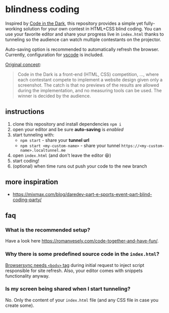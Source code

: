 # blindness coding

Inspired by [Code in the Dark](http://codeinthedark.com/), this repository provides a simple yet fully-working solution for your own contest in HTML+CSS blind coding. You can use your favorite editor and share your progress live in `index.html` thanks to tunneling so the audience can watch multiple contestants on the projector.

Auto-saving option is recommended to automatically refresh the browser. Currently, configuration for [vscode](https://code.visualstudio.com/) is included.

[Original concept](https://github.com/codeinthedark/codeinthedark.github.io):

> Code in the Dark is a front-end (HTML, CSS) competition, ..., where each contestant compete to implement a website design given only a screenshot. The catch is that no previews of the results are allowed during the implementation, and no measuring tools can be used. The winner is decided by the audience.

## instructions

1. clone this repository and install dependencies `npm i`
1. open your editor and be sure **auto-saving** is _enabled_
1. start tunneling with:
    - `npm start` - share your **tunnel url**
    - `npm start <my-custom-name>` - share your tunnel `https://<my-custom-name>.localtunnel.me`
1. open `index.html` (and don't leave the editor 😆)
1. start coding!
1. (optional) when time runs out push your code to the new branch

## more inspiration

- https://mixmax.com/blog/daredev-part-e-sports-event-part-blind-coding-party/

## faq

### What is the recommended setup?

Have a look here https://romanvesely.com/code-together-and-have-fun/.

### Why there is some predefined source code in the `index.html`?

[Browsersync needs `<body>` tag](https://www.browsersync.io/docs#requirements) during initial request to inject script responsible for site refresh. Also, your editor comes with snippets functionality anyway.

### Is my screen being shared when I start tunneling?

No. Only the content of your `index.html` file (and any CSS file in case you create some).
